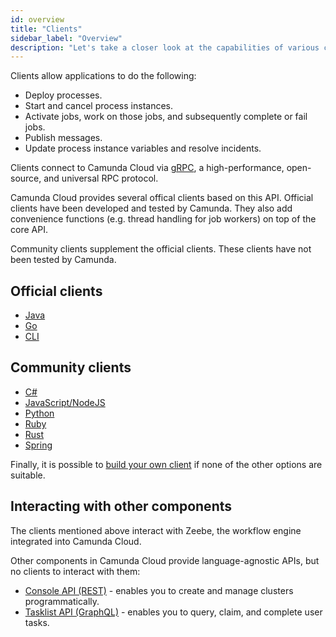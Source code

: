 ```yaml
---
id: overview
title: "Clients"
sidebar_label: "Overview"
description: "Let's take a closer look at the capabilities of various clients."
---
```


Clients allow applications to do the following:

- Deploy processes.
- Start and cancel process instances.
- Activate jobs, work on those jobs, and subsequently complete or fail jobs.
- Publish messages.
- Update process instance variables and resolve incidents.

Clients connect to Camunda Cloud via [gRPC](https://grpc.io), a high-performance, open-source, and universal RPC protocol.

Camunda Cloud provides several offical clients based on this API. Official clients have been developed and tested by Camunda. They also add convenience functions (e.g. thread handling for job workers) on top of the core API.

Community clients supplement the official clients. These clients have not been tested by Camunda.

## Official clients

- [Java](java-client/index.md)
- [Go](go-client/get-started.md)
- [CLI](cli-client/index.md)

## Community clients

- [C#](other-clients/c-sharp.md)
- [JavaScript/NodeJS](other-clients/javascript.md)
- [Python](other-clients/python.md)
- [Ruby](other-clients/ruby.md)
- [Rust](other-clients/rust.md)
- [Spring](other-clients/spring.md)

Finally, it is possible to [build your own client](build-your-own-client.md) if none of the other options are suitable.

## Interacting with other components

The clients mentioned above interact with Zeebe, the workflow engine integrated into Camunda Cloud.

Other components in Camunda Cloud provide language-agnostic APIs, but no clients to interact with them:

- [Console API (REST)](/reference/cloud-console-api-reference.md) - enables you to create and manage clusters programmatically.
- [Tasklist API (GraphQL)](/reference/tasklist-api/generated.md) - enables you to query, claim, and complete user tasks.

